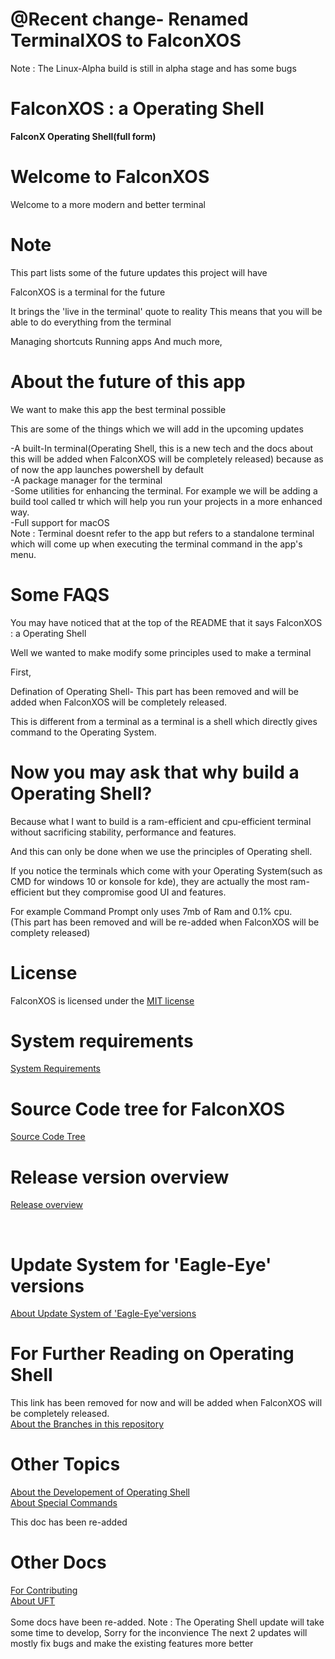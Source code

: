 # <b>@Recent change- Renamed TerminalXOS to FalconXOS</b>

Note : The Linux-Alpha build is still in alpha stage and has some bugs

# FalconXOS : a Operating Shell
<b>FalconX Operating Shell(full form)</b>

# Welcome to FalconXOS

Welcome to a more modern and better terminal

# Note

This part lists some of the future updates this project will have


FalconXOS is a terminal for the future

It brings the 'live in the terminal' quote to reality
This means that you will be able to do everything from the terminal

Managing shortcuts
Running apps
And much more,


# About the future of this app

We want to make this app the best terminal possible

This are some of the things which we will add in the upcoming updates

-A built-In terminal(Operating Shell, this is a new tech and the docs about this will be added when FalconXOS will be completely released) because as of now the app launches powershell by default
<br>
-A package manager for the terminal
<br>
-Some utilities for enhancing the terminal. For example we will be adding a build tool called tr which will help you run your projects in a more enhanced way.
<br>
-Full support for macOS
<br>
Note : Terminal doesnt refer to the app but refers to a standalone terminal which will come up when executing the terminal command in the app's menu.


# Some FAQS

You may have noticed that at the top of the README that it says FalconXOS : a Operating Shell

Well we wanted to make modify some principles used to make a terminal

First, 

Defination of Operating Shell-
This part has been removed and will be added when FalconXOS will be completely released.


This is different from a terminal as a terminal is a shell which directly gives command to the Operating System.

# Now you may ask that why build a Operating Shell?

Because what I want to build is a ram-efficient and cpu-efficient terminal without sacrificing stability, performance and features.

And this can only be done when we use the principles of Operating shell.


If you notice the terminals which come with your Operating System(such as CMD for windows 10 or konsole for kde), they are actually the most ram-efficient but they compromise good UI and features.


For example Command Prompt only uses 7mb of Ram and 0.1% cpu.
<br>
(This part has been removed and will be re-added when FalconXOS will be complety released)

# License

FalconXOS is licensed under the <a href="https://github.com/DaVikingMan/FalconXOS/blob/master/LICENSE">MIT license</a>

# System requirements

<a href="https://github.com/DaVikingMan/TerminalXOS/blob/Linux-Alpha.15/SystemRequirements.md">System Requirements</a>
<br>

# Source Code tree for FalconXOS

<a href="https://github.com/DaVikingMan/FalconXOS/blob/Linux-Alpha.15/SourceCodeTree.md">Source Code Tree</a>

# Release version overview
<a href="https://github.com/DaVikingMan/FalconXOS/blob/Linux-Alpha.15/Release.md">Release overview</a>

<br>

# Update System for 'Eagle-Eye' versions

<a href="https://github.com/DaVikingMan/FalconXOS/blob/Linux-Alpha.15/UpdateSystem.md">About Update System of 'Eagle-Eye'versions</a>

# For Further Reading on Operating Shell

This link has been removed for now and will be added when FalconXOS will be completely released.
<br>
<a href="https://github.com/DaVikingMan/FalconXOS/blob/Linux-Alpha.15/BranchManagement.md">About the Branches in this repository</a>

# Other Topics

<a href="https://github.com/DaVikingMan/FalconXOS/blob/Linux-Alpha.15/Updates.md">About the Developement of Operating Shell</a>
<br>
<a href=https://github.com/DaVikingMan/FalconXOS/blob/Linux-Alpha.15/AboutSpecialCommands.md>About Special Commands</a><p>This doc has been re-added</p>

# Other Docs

<a href="https://github.com/DaVikingMan/FalconXOS/blob/Linux-Alpha.15/CONTRIBUTING.md">For Contributing</a>
<br>
<a href="https://github.com/DaVikingMan/FalconXOS/blob/Linux-Alpha.15/UFT.md">About UFT</a>
<br>
<br>
Some docs have been re-added.
Note : The Operating Shell update will take some time to develop,
Sorry for the inconvience
The next 2 updates will mostly fix bugs and make the existing features more better
